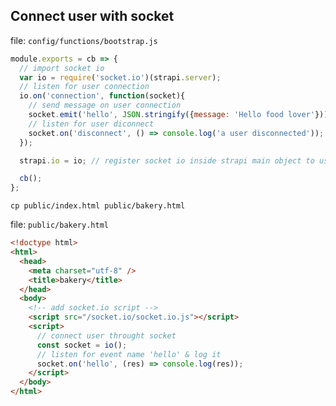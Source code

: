 ## Connect user with socket

file: `config/functions/bootstrap.js`
```javascript
module.exports = cb => {
  // import socket io
  var io = require('socket.io')(strapi.server);
  // listen for user connection
  io.on('connection', function(socket){
    // send message on user connection
    socket.emit('hello', JSON.stringify({message: 'Hello food lover'}));
    // listen for user diconnect
    socket.on('disconnect', () => console.log('a user disconnected'));
  });

  strapi.io = io; // register socket io inside strapi main object to use it globally anywhere

  cb();
};
```


`cp public/index.html public/bakery.html`

file: `public/bakery.html`
```html
<!doctype html>
<html>
  <head>
    <meta charset="utf-8" />
    <title>bakery</title>
  </head>
  <body>
    <!-- add socket.io script -->
    <script src="/socket.io/socket.io.js"></script>
    <script>
      // connect user throught socket
      const socket = io();
      // listen for event name 'hello' & log it
      socket.on('hello', (res) => console.log(res));
    </script>
  </body>
</html>
```
